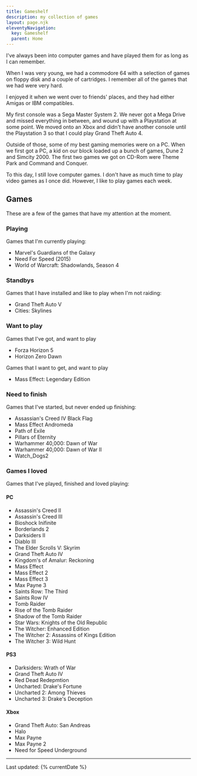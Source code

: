 ```yaml
---
title: Gameshelf
description: my collection of games
layout: page.njk
eleventyNavigation:
  key: Gameshelf
  parent: Home
---
```


I've always been into computer games and have played them for as long as I can remember.

When I was very young, we had a commodore 64 with a selection of games on floppy disk and a couple of cartridges. I remember all of the games that we had were very hard.

I enjoyed it when we went over to friends' places, and they had either Amigas or IBM compatibles.

My first console was a Sega Master System 2. We never got a Mega Drive and missed everything in between, and wound up with a Playstation at some point. We moved onto an Xbox and didn't have another console until the Playstation 3 so that I could play Grand Theft Auto 4.

Outside of those, some of my best gaming memories were on a PC. When we first got a PC, a kid on our block loaded up a bunch of games, Dune 2 and Simcity 2000. The first two games we got on CD-Rom were Theme Park and Command and Conquer.

To this day, I still love computer games. I don't have as much time to play video games as I once did. However, I like to play games each week.

## Games

These are a few of the games that have my attention at the moment.

### Playing
Games that I'm currently playing:
- Marvel's Guardians of the Galaxy
- Need For Speed (2015)
- World of Warcraft: Shadowlands, Season 4

### Standbys
Games that I have installed and like to play when I'm not raiding:
- Grand Theft Auto V
- Cities: Skylines

### Want to play
Games that I've got, and want to play
- Forza Horizon 5
- Horizon Zero Dawn

Games that I want to get, and want to play
- Mass Effect: Legendary Edition

### Need to finish
Games that I've started, but never ended up finishing:
- Assassian's Creed IV Black Flag
- Mass Effect Andromeda
- Path of Exile
- Pillars of Eternity
- Warhammer 40,000: Dawn of War
- Warhammer 40,000: Dawn of War II
- Watch_Dogs2

### Games I loved
Games that I've played, finished and loved playing:

#### PC
- Assassin's Creed II
- Assassin's Creed III
- Bioshock Inifinite
- Borderlands 2
- Darksiders II
- Diablo III
- The Elder Scrolls V: Skyrim
- Grand Theft Auto IV
- Kingdom's of Amalur: Reckoning
- Mass Effect
- Mass Effect 2
- Mass Effect 3
- Max Payne 3
- Saints Row: The Third
- Saints Row IV
- Tomb Raider
- Rise of the Tomb Raider
- Shadow of the Tomb Raider
- Star Wars: Knights of the Old Republic
- The Witcher: Enhanced Edition
- The Witcher 2: Assassins of Kings Edition
- The Witcher 3: Wild Hunt

#### PS3
- Darksiders: Wrath of War
- Grand Theft Auto IV
- Red Dead Redepmtion
- Uncharted: Drake's Fortune
- Uncharted 2: Among Thieves
- Uncharted 3: Drake's Deception

#### Xbox
- Grand Theft Auto: San Andreas
- Halo
- Max Payne
- Max Payne 2
- Need for Speed Underground

---
Last updated: {% currentDate %}